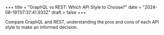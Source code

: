 +++
title = "GraphQL vs REST: Which API Style to Choose?"
date = "2024-08-19T07:37:41.933Z"
draft = false
+++

  Compare GraphQL and REST, understanding the pros and cons of each API style to make an informed decision.
        